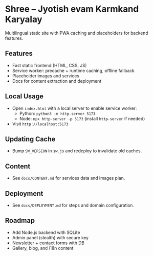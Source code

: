 # Shree – Jyotish evam Karmkand Karyalay

Multilingual static site with PWA caching and placeholders for backend features.

## Features
- Fast static frontend (HTML, CSS, JS)
- Service worker: precache + runtime caching, offline fallback
- Placeholder images and services
- Docs for content extraction and deployment

## Local Usage
- Open `index.html` with a local server to enable service worker:
  - Python: `python3 -m http.server 5173`
  - Node: `npx http-server -p 5173` (install `http-server` if needed)
- Visit `http://localhost:5173`

## Updating Cache
- Bump `SW_VERSION` in `sw.js` and redeploy to invalidate old caches.

## Content
- See `docs/CONTENT.md` for services data and images plan.

## Deployment
- See `docs/DEPLOYMENT.md` for steps and domain configuration.

## Roadmap
- Add Node.js backend with SQLite
- Admin panel (stealth) with secure key
- Newsletter + contact forms with DB
- Gallery, blog, and i18n content